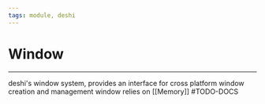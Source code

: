 ```yaml
---
tags: module, deshi
---
```

# Window
---
deshi's window system, provides an interface for cross platform window creation and management
window relies on [[Memory]] 
#TODO-DOCS 